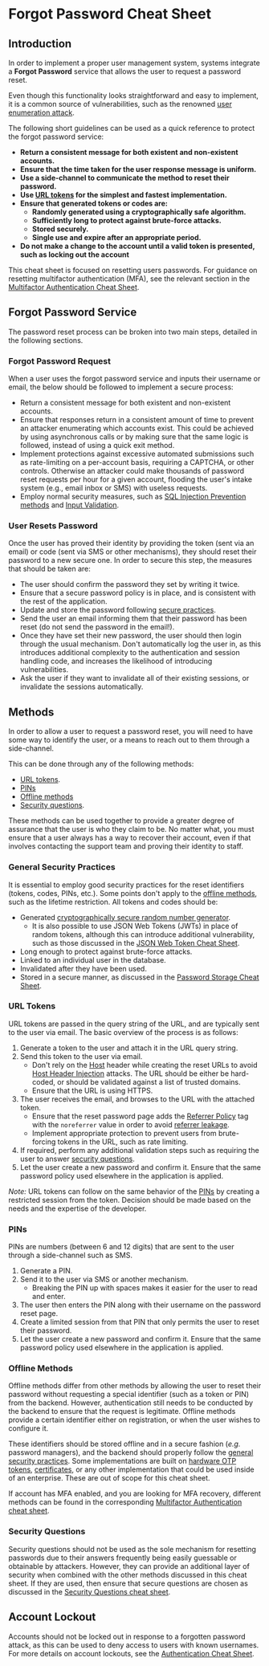 # Forgot Password Cheat Sheet

## Introduction

In order to implement a proper user management system, systems integrate a **Forgot Password** service that allows the user to request a password reset.

Even though this functionality looks straightforward and easy to implement, it is a common source of vulnerabilities, such as the renowned [user enumeration attack](https://owasp.org/www-project-web-security-testing-guide/stable/4-Web_Application_Security_Testing/03-Identity_Management_Testing/04-Testing_for_Account_Enumeration_and_Guessable_User_Account.html).

The following short guidelines can be used as a quick reference to protect the forgot password service:

- **Return a consistent message for both existent and non-existent accounts.**
- **Ensure that the time taken for the user response message is uniform.**
- **Use a side-channel to communicate the method to reset their password.**
- **Use [URL tokens](#url-tokens) for the simplest and fastest implementation.**
- **Ensure that generated tokens or codes are:**
    - **Randomly generated using a cryptographically safe algorithm.**
    - **Sufficiently long to protect against brute-force attacks.**
    - **Stored securely.**
    - **Single use and expire after an appropriate period.**
- **Do not make a change to the account until a valid token is presented, such as locking out the account**

This cheat sheet is focused on resetting users passwords. For guidance on resetting multifactor authentication (MFA), see the relevant section in the [Multifactor Authentication Cheat Sheet](Multifactor_Authentication_Cheat_Sheet.md#resetting-mfa).

## Forgot Password Service

The password reset process can be broken into two main steps, detailed in the following sections.

### Forgot Password Request

When a user uses the forgot password service and inputs their username or email, the below should be followed to implement a secure process:

- Return a consistent message for both existent and non-existent accounts.
- Ensure that responses return in a consistent amount of time to prevent an attacker enumerating which accounts exist. This could be achieved by using asynchronous calls or by making sure that the same logic is followed, instead of using a quick exit method.
- Implement protections against excessive automated submissions such as rate-limiting on a per-account basis, requiring a CAPTCHA, or other controls. Otherwise an attacker could make thousands of password reset requests per hour for a given account, flooding the user's intake system (e.g., email inbox or SMS) with useless requests.
- Employ normal security measures, such as [SQL Injection Prevention methods](SQL_Injection_Prevention_Cheat_Sheet.md) and [Input Validation](Input_Validation_Cheat_Sheet.md).

### User Resets Password

Once the user has proved their identity by providing the token (sent via an email) or code (sent via SMS or other mechanisms), they should reset their password to a new secure one. In order to secure this step, the measures that should be taken are:

- The user should confirm the password they set by writing it twice.
- Ensure that a secure password policy is in place, and is consistent with the rest of the application.
- Update and store the password following [secure practices](Password_Storage_Cheat_Sheet.md).
- Send the user an email informing them that their password has been reset (do not send the password in the email!).
- Once they have set their new password, the user should then login through the usual mechanism. Don't automatically log the user in, as this introduces additional complexity to the authentication and session handling code, and increases the likelihood of introducing vulnerabilities.
- Ask the user if they want to invalidate all of their existing sessions, or invalidate the sessions automatically.

## Methods

In order to allow a user to request a password reset, you will need to have some way to identify the user, or a means to reach out to them through a side-channel.

This can be done through any of the following methods:

- [URL tokens](#url-tokens).
- [PINs](#pins)
- [Offline methods](#offline-methods)
- [Security questions](#security-questions).

These methods can be used together to provide a greater degree of assurance that the user is who they claim to be. No matter what, you must ensure that a user always has a way to recover their account, even if that involves contacting the support team and proving their identity to staff.

### General Security Practices

It is essential to employ good security practices for the reset identifiers (tokens, codes, PINs, etc.). Some points don't apply to the [offline methods](#offline-methods), such as the lifetime restriction. All tokens and codes should be:

- Generated [cryptographically secure random number generator](Cryptographic_Storage_Cheat_Sheet.md#secure-random-number-generation).
    - It is also possible to use JSON Web Tokens (JWTs) in place of random tokens, although this can introduce additional vulnerability, such as those discussed in the [JSON Web Token Cheat Sheet](JSON_Web_Token_for_Java_Cheat_Sheet.md).
- Long enough to protect against brute-force attacks.
- Linked to an individual user in the database.
- Invalidated after they have been used.
- Stored in a secure manner, as discussed in the [Password Storage Cheat Sheet](Password_Storage_Cheat_Sheet.md).

### URL Tokens

URL tokens are passed in the query string of the URL, and are typically sent to the user via email. The basic overview of the process is as follows:

1. Generate a token to the user and attach it in the URL query string.
2. Send this token to the user via email.
   - Don't rely on the [Host](https://developer.mozilla.org/en-US/docs/Web/HTTP/Headers/Host) header while creating the reset URLs to avoid [Host Header Injection](https://owasp.org/www-project-web-security-testing-guide/stable/4-Web_Application_Security_Testing/07-Input_Validation_Testing/17-Testing_for_Host_Header_Injection) attacks. The URL should be either be hard-coded, or should be validated against a list of trusted domains.
   - Ensure that the URL is using HTTPS.
3. The user receives the email, and browses to the URL with the attached token.
   - Ensure that the reset password page adds the [Referrer Policy](https://developer.mozilla.org/en-US/docs/Web/HTTP/Headers/Referrer-Policy) tag with the `noreferrer` value in order to avoid [referrer leakage](https://portswigger.net/kb/issues/00500400_cross-domain-referer-leakage).
   - Implement appropriate protection to prevent users from brute-forcing tokens in the URL, such as rate limiting.
4. If required, perform any additional validation steps such as requiring the user to answer [security questions](#security-questions).
5. Let the user create a new password and confirm it. Ensure that the same password policy used elsewhere in the application is applied.

*Note:* URL tokens can follow on the same behavior of the [PINs](#pins) by creating a restricted session from the token. Decision should be made based on the needs and the expertise of the developer.

### PINs

PINs are numbers (between 6 and 12 digits) that are sent to the user through a side-channel such as SMS.

1. Generate a PIN.
2. Send it to the user via SMS or another mechanism.
   - Breaking the PIN up with spaces makes it easier for the user to read and enter.
3. The user then enters the PIN along with their username on the password reset page.
4. Create a limited session from that PIN that only permits the user to reset their password.
5. Let the user create a new password and confirm it. Ensure that the same password policy used elsewhere in the application is applied.

### Offline Methods

Offline methods differ from other methods by allowing the user to reset their password without requesting a special identifier (such as a token or PIN) from the backend. However, authentication still needs to be conducted by the backend to ensure that the request is legitimate. Offline methods provide a certain identifier either on registration, or when the user wishes to configure it.

These identifiers should be stored offline and in a secure fashion (*e.g.* password managers), and the backend should properly follow the [general security practices](#general-security-practices). Some implementations are built on [hardware OTP tokens](Multifactor_Authentication_Cheat_Sheet.md#hardware-otp-tokens), [certificates](Multifactor_Authentication_Cheat_Sheet.md#certificates), or any other implementation that could be used inside of an enterprise. These are out of scope for this cheat sheet.

If account has MFA enabled, and you are looking for MFA recovery, different methods can be found in the corresponding [Multifactor Authentication cheat sheet](Multifactor_Authentication_Cheat_Sheet.md##resetting-mfa).

### Security Questions

Security questions should not be used as the sole mechanism for resetting passwords due to their answers frequently being easily guessable or obtainable by attackers. However, they can provide an additional layer of security when combined with the other methods discussed in this cheat sheet. If they are used, then ensure that secure questions are chosen as discussed in the [Security Questions cheat sheet](Choosing_and_Using_Security_Questions_Cheat_Sheet.md).

## Account Lockout

Accounts should not be locked out in response to a forgotten password attack, as this can be used to deny access to users with known usernames. For more details on account lockouts, see the [Authentication Cheat Sheet](Authentication_Cheat_Sheet.md).
